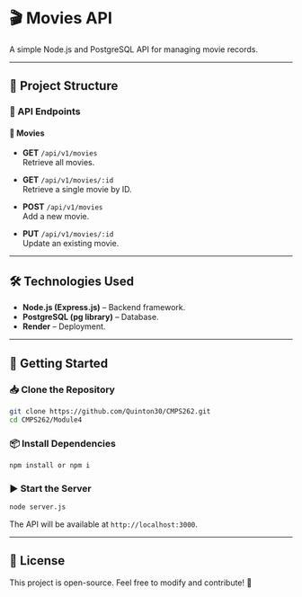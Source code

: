 # 🎬 Movies API

A simple Node.js and PostgreSQL API for managing movie records.

---

## 📂 Project Structure

### 🚀 API Endpoints

#### 🎥 Movies
- **GET** `/api/v1/movies`  
    Retrieve all movies.

- **GET** `/api/v1/movies/:id`  
    Retrieve a single movie by ID.

- **POST** `/api/v1/movies`  
    Add a new movie.

- **PUT** `/api/v1/movies/:id`  
    Update an existing movie.

---

## 🛠 Technologies Used
- **Node.js (Express.js)** – Backend framework.
- **PostgreSQL (pg library)** – Database.
- **Render** – Deployment.

---

## 🚀 Getting Started

### 📥 Clone the Repository
```bash
git clone https://github.com/Quinton30/CMPS262.git
cd CMPS262/Module4
```

### 📦 Install Dependencies
```bash
npm install or npm i
```

### ▶️ Start the Server
```bash
node server.js
```

The API will be available at `http://localhost:3000`.

---

## 📜 License
This project is open-source. Feel free to modify and contribute! 🚀
